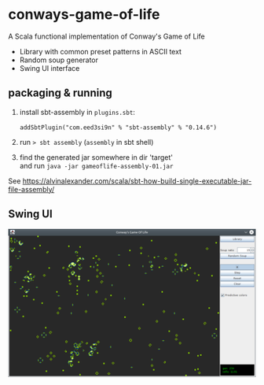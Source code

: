 # conways-game-of-life

A Scala functional implementation of Conway's Game of Life

- Library with common preset patterns in ASCII text
- Random soup generator  
- Swing UI interface

## packaging & running
1. install sbt-assembly in `plugins.sbt`:
   
       addSbtPlugin("com.eed3si9n" % "sbt-assembly" % "0.14.6")
   
2. run `> sbt assembly` (`assembly` in sbt shell)
3. find the generated jar somewhere in dir 'target'  
   and run `java -jar gameoflife-assembly-01.jar`
   
See https://alvinalexander.com/scala/sbt-how-build-single-executable-jar-file-assembly/

## Swing UI

![Swing UI](swing-gui.png "Conway's Game of Life")
